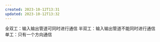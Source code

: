 ```yaml
---
created: 2023-10-12T13:31
updated: 2023-10-12T13:32
---
```

全双工：输入输出管道可同时进行通信
半双工：输入输出管道不能同时进行通信
单工：只有一个方向通信

